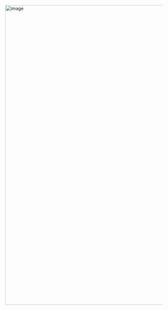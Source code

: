 <img width="959" alt="image" src="https://github.com/user-attachments/assets/d5a5f794-f17f-4caf-9c81-8518a439990d">
